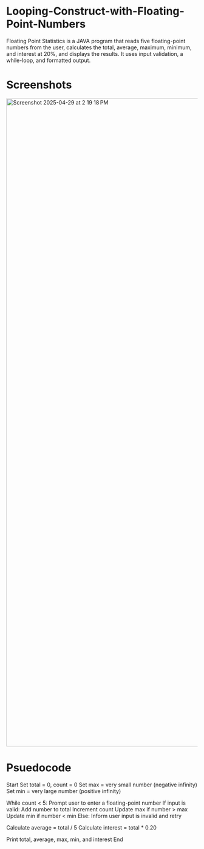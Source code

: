 # Looping-Construct-with-Floating-Point-Numbers
Floating Point Statistics is a JAVA program that reads five floating-point numbers from the user, calculates the total, average, maximum, minimum, and interest at 20%, and displays the results. It uses input validation, a while-loop, and formatted output.

# Screenshots
<img width="1706" alt="Screenshot 2025-04-29 at 2 19 18 PM" src="https://github.com/user-attachments/assets/372a8d1f-2131-4c58-b23f-b5ba9ae4ff22" />


# Psuedocode
Start
Set total = 0, count = 0
Set max = very small number (negative infinity)
Set min = very large number (positive infinity)

While count < 5:
    Prompt user to enter a floating-point number
    If input is valid:
        Add number to total
        Increment count
        Update max if number > max
        Update min if number < min
    Else:
        Inform user input is invalid and retry

Calculate average = total / 5
Calculate interest = total * 0.20

Print total, average, max, min, and interest
End

